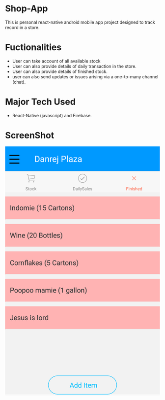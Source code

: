 # Shop-App
This is personal react-native android mobile app project designed to track record in a store.

# Fuctionalities
* User can take account of all available stock
* User can also provide details of daily transaction in the store.
* User can also provide details of finished stock.
* user can also send updates or issues arising via a one-to-many channel (chat). 

# Major Tech Used
* React-Native (javascript) and Firebase.
# ScreenShot
![ScreenShot](shopApp.png)
